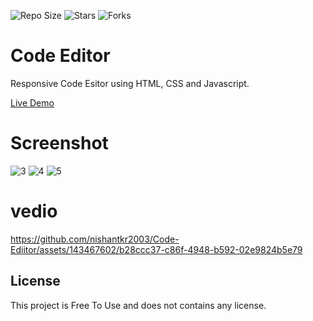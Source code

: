 

![Repo Size](https://img.shields.io/github/repo-size/nishantkr2003/Web-Devlopment-Journey)
![Stars](https://img.shields.io/github/stars/nishantkr2003/Web-Devlopment-Journey?style=social)
![Forks](https://img.shields.io/github/forks/nishantkr2003/Web-Devlopment-Journey?style=social)







#               Code Editor 


Responsive Code Esitor using HTML, CSS and Javascript.


[Live Demo](https://nishantkr2003.github.io/Code-Ediitor/)


#    Screenshot

![3](https://github.com/nishantkr2003/Code-Ediitor/assets/143467602/92299c0f-37f3-44b8-adfd-808534d91dca)
![4](https://github.com/nishantkr2003/Code-Ediitor/assets/143467602/5819af0b-911c-45c5-9896-c649f8197e42)
![5](https://github.com/nishantkr2003/Code-Ediitor/assets/143467602/4d308fb5-1775-4e7c-80c7-2ca52f605c49)


#   vedio 

https://github.com/nishantkr2003/Code-Ediitor/assets/143467602/b28ccc37-c86f-4948-b592-02e9824b5e79



## License

This project is Free To Use and does not contains any license.

